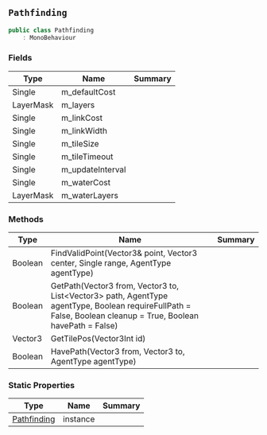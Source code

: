 ## `Pathfinding`

```csharp
public class Pathfinding
    : MonoBehaviour

```

### Fields

| Type | Name | Summary | 
| --- | --- | --- | 
| Single | m_defaultCost |  | 
| LayerMask | m_layers |  | 
| Single | m_linkCost |  | 
| Single | m_linkWidth |  | 
| Single | m_tileSize |  | 
| Single | m_tileTimeout |  | 
| Single | m_updateInterval |  | 
| Single | m_waterCost |  | 
| LayerMask | m_waterLayers |  | 


### Methods

| Type | Name | Summary | 
| --- | --- | --- | 
| Boolean | FindValidPoint(Vector3& point, Vector3 center, Single range, AgentType agentType) |  | 
| Boolean | GetPath(Vector3 from, Vector3 to, List&lt;Vector3&gt; path, AgentType agentType, Boolean requireFullPath = False, Boolean cleanup = True, Boolean havePath = False) |  | 
| Vector3 | GetTilePos(Vector3Int id) |  | 
| Boolean | HavePath(Vector3 from, Vector3 to, AgentType agentType) |  | 


### Static Properties

| Type | Name | Summary | 
| --- | --- | --- | 
| [Pathfinding](./Pathfinding.md) | instance |  | 


